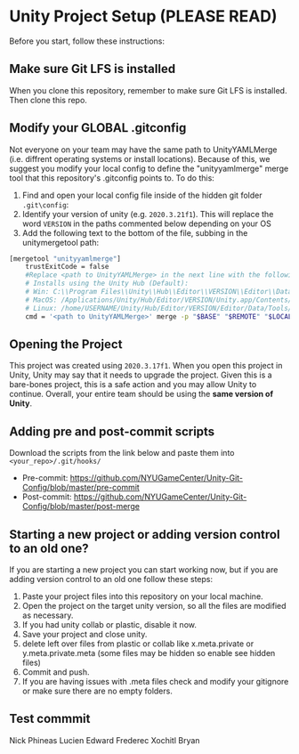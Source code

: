 # Unity Project Setup (PLEASE READ)

Before you start, follow these instructions:

## Make sure Git LFS is installed
When you clone this repository, remember to make sure Git LFS is installed. Then clone this repo.

## Modify your GLOBAL .gitconfig
Not everyone on your team may have the same path to UnityYAMLMerge (i.e. diffrent operating systems or install locations). Because of this, we suggest you modify your local config to define the "unityyamlmerge" merge tool that this repository's .gitconfig points to. To do this:

1. Find and open your local config file inside of the hidden git folder `.git\config`:
2. Identify your version of unity (e.g. `2020.3.21f1`). This will replace the word `VERSION` in the paths commented below depending on your OS
3. Add the following text to the bottom of the file, subbing in the unitymergetool path:
```bash
[mergetool "unityyamlmerge"]
    trustExitCode = false
    #Replace <path to UnityYAMLMerge> in the next line with the following default locations (may be diffrent depending on your Unity installation location)
    # Installs using the Unity Hub (Default):
    # Win: C:\\Program Files\\Unity\\Hub\\Editor\\VERSION\\Editor\\Data\\Tools\\UnityYAMLMerge.exe
    # MacOS: /Applications/Unity/Hub/Editor/VERSION/Unity.app/Contents/Tools/UnityYAMLMerge
    # Linux: /home/USERNAME/Unity/Hub/Editor/VERSION/Editor/Data/Tools/UnityYAMLMerge
    cmd = '<path to UnityYAMLMerge>' merge -p "$BASE" "$REMOTE" "$LOCAL" "$MERGED"
```

## Opening the Project
This project was created using `2020.3.17f1`. When you open this project in Unity, Unity may say that it needs to upgrade the project. Given this is a bare-bones project, this is a safe action and you may allow Unity to continue. Overall, your entire team should be using the **same version of Unity**.

## Adding pre and post-commit scripts
Download the scripts from the link below and paste them into `<your_repo>/.git/hooks/`
- Pre-commit: https://github.com/NYUGameCenter/Unity-Git-Config/blob/master/pre-commit
- Post-commit: https://github.com/NYUGameCenter/Unity-Git-Config/blob/master/post-merge

## Starting a new project or adding version control to an old one?
If you are starting a new project you can start working now, but if you are adding version control to an old one follow these steps:
1. Paste your project files into this repository on your local machine. 
2. Open the project on the target unity version, so all the files are modified as necessary. 
3. If you had unity collab or plastic, disable it now.
4. Save your project and close unity.
5. delete left over files from plastic or collab like x.meta.private or y.meta.private.meta (some files may be hidden so enable see hidden files)
6. Commit and push.
7. If you are having issues with .meta files check and modify your gitignore or make sure there are no empty folders. 

## Test commmit
Nick
Phineas
Lucien
Edward
Frederec
Xochitl
Bryan

